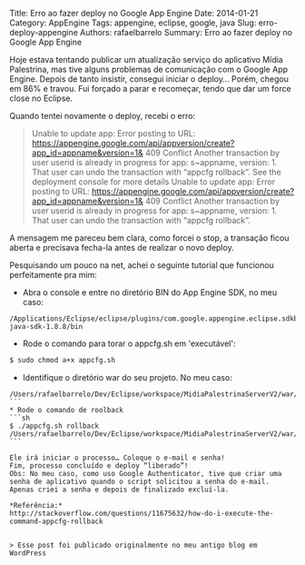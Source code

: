 Title: Erro ao fazer deploy no Google App Engine
Date: 2014-01-21
Category: AppEngine
Tags: appengine, eclipse, google, java
Slug: erro-deploy-appengine
Authors: rafaelbarrelo
Summary: Erro ao fazer deploy no Google App Engine

Hoje estava tentando publicar um atualização serviço do aplicativo Mídia Palestrina, mas tive alguns problemas de comunicação com o Google App Engine. Depois de tanto insistir, consegui iniciar o deploy… Porém, chegou em 86% e travou. Fui forçado a parar e recomeçar, tendo que dar um force close no Eclipse.

Quando tentei novamente o deploy, recebi o erro:

> Unable to update app: Error posting to URL:
> https://appengine.google.com/api/appversion/create?app_id=appname&version=1&
> 409 Conflict
> Another transaction by user userid is already in progress for app: s~appname, version: 1.
> That user can undo the transaction with “appcfg rollback”.
> See the deployment console for more details
> Unable to update app: Error posting to URL:
> https://appengine.google.com/api/appversion/create?app_id=appname&version=1&
> 409 Conflict
> Another transaction by user userid is already in progress for app: s~appname, version: 1.
> That user can undo the transaction with “appcfg rollback”.

A mensagem me pareceu bem clara, como forcei o stop, a transação ficou aberta e precisava fecha-la antes de realizar o novo deploy.

Pesquisando um pouco na net, achei o seguinte tutorial que funcionou perfeitamente pra mim:


* Abra o console e entre no diretório BIN do App Engine SDK, no meu caso:
```
/Applications/Eclipse/eclipse/plugins/com.google.appengine.eclipse.sdkbundle_1.8.8/appengine-java-sdk-1.8.8/bin
```
* Rode o comando para torar o appcfg.sh em 'executável':
```sh
$ sudo chmod a+x appcfg.sh
```
* Identifique o diretório war do seu projeto. No meu caso:
````
/Users/rafaelbarrelo/Dev/Eclipse/workspace/MidiaPalestrinaServerV2/war/
```
* Rode o comando de roolback
```sh
$ ./appcfg.sh rollback /Users/rafaelbarrelo/Dev/Eclipse/workspace/MidiaPalestrinaServerV2/war/
```

Ele irá iniciar o processo… Coloque o e-mail e senha!
Fim, processo concluído e deploy “liberado”!
Obs: No meu caso, como uso Google Authenticator, tive que criar uma senha de aplicativo quando o script solicitou a senha do e-mail. Apenas criei a senha e depois de finalizado excluí-la.

*Referência:*
http://stackoverflow.com/questions/11675632/how-do-i-execute-the-command-appcfg-rollback


> Esse post foi publicado originalmente no meu antigo blog em WordPress
